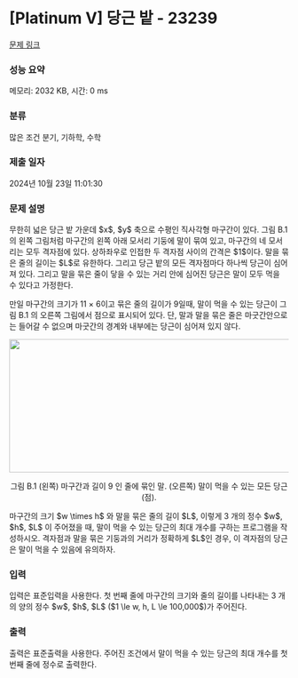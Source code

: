 # [Platinum V] 당근 밭 - 23239 

[문제 링크](https://www.acmicpc.net/problem/23239) 

### 성능 요약

메모리: 2032 KB, 시간: 0 ms

### 분류

많은 조건 분기, 기하학, 수학

### 제출 일자

2024년 10월 23일 11:01:30

### 문제 설명

<p>무한히 넓은 당근 밭 가운데 $x$, $y$ 축으로 수평인 직사각형 마구간이 있다. 그림 B.1 의 왼쪽 그림처럼 마구간의 왼쪽 아래 모서리 기둥에 말이 묶여 있고, 마구간의 네 모서리는 모두 격자점에 있다. 상하좌우로 인접한 두 격자점 사이의 간격은 $1$이다. 말을 묶은 줄의 길이는 $L$로 유한하다. 그리고 당근 밭의 모든 격자점마다 하나씩 당근이 심어져 있다. 그리고 말을 묶은 줄이 닿을 수 있는 거리 안에 심어진 당근은 말이 모두 먹을 수 있다고 가정한다.</p>

<p>만일 마구간의 크기가 11 × 6이고 묶은 줄의 길이가 9일때, 말이 먹을 수 있는 당근이 그림 B.1 의 오른쪽 그림에서 점으로 표시되어 있다. 단, 말과 말을 묶은 줄은 마굿간안으로는 들어갈 수 없으며 마굿간의 경계와 내부에는 당근이 심어져 있지 않다.</p>

<p style="text-align: center;"><img alt="" src="https://upload.acmicpc.net/615e851b-5658-4de7-878a-d050e06cc9bc/-/preview/" style="width: 549px; height: 240px;"></p>

<p style="text-align: center;">그림 B.1 (왼쪽) 마구간과 길이 9 인 줄에 묶인 말. (오른쪽) 말이 먹을 수 있는 모든 당근 (점).</p>

<p>마구간의 크기 $w \times h$ 와 말을 묶은 줄의 길이 $L$, 이렇게 3 개의 정수 $w$, $h$, $L$ 이 주어졌을 때, 말이 먹을 수 있는 당근의 최대 개수를 구하는 프로그램을 작성하시오. 격자점과 말을 묶은 기둥과의 거리가 정확하게 $L$인 경우, 이 격자점의 당근은 말이 먹을 수 있음에 유의하자.</p>

### 입력 

 <p>입력은 표준입력을 사용한다. 첫 번째 줄에 마구간의 크기와 줄의 길이를 나타내는 3 개의 양의 정수 $w$, $h$, $L$ ($1 \le w, h, L \le 100,000$)가 주어진다.</p>

### 출력 

 <p>출력은 표준출력을 사용한다. 주어진 조건에서 말이 먹을 수 있는 당근의 최대 개수를 첫 번째 줄에 정수로 출력한다.</p>

